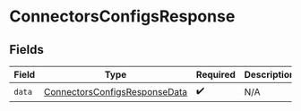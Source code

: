 # ConnectorsConfigsResponse


## Fields

| Field                                                                                 | Type                                                                                  | Required                                                                              | Description                                                                           |
| ------------------------------------------------------------------------------------- | ------------------------------------------------------------------------------------- | ------------------------------------------------------------------------------------- | ------------------------------------------------------------------------------------- |
| `data`                                                                                | [ConnectorsConfigsResponseData](../../models/shared/ConnectorsConfigsResponseData.md) | :heavy_check_mark:                                                                    | N/A                                                                                   |